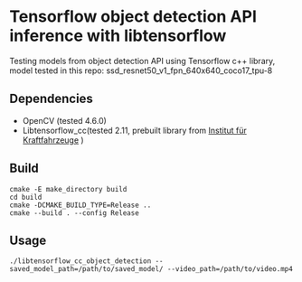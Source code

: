 # Tensorflow object detection API inference with libtensorflow

Testing models from object detection API using Tensorflow c++ library, model tested in this repo: ssd_resnet50_v1_fpn_640x640_coco17_tpu-8

##  Dependencies

* OpenCV  (tested 4.6.0)
* Libtensorflow_cc(tested 2.11, prebuilt library from [
Institut für Kraftfahrzeuge](https://github.com/ika-rwth-aachen/libtensorflow_cc) )

## Build 
```
cmake -E make_directory build
cd build
cmake -DCMAKE_BUILD_TYPE=Release ..
cmake --build . --config Release
```

##  Usage
```
./libtensorflow_cc_object_detection --saved_model_path=/path/to/saved_model/ --video_path=/path/to/video.mp4
```